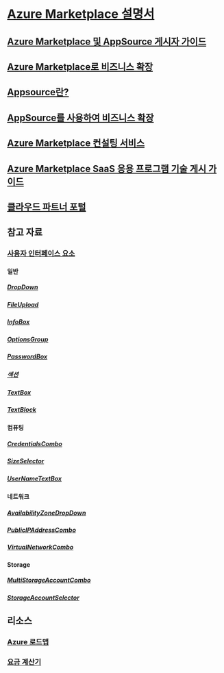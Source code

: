 # [Azure Marketplace 설명서](index.md)
## [Azure Marketplace 및 AppSource 게시자 가이드](marketplace-publishers-guide.md)
## [Azure Marketplace로 비즈니스 확장](grow-your-business-azure-marketplace.md)
## [Appsource란?](marketplace-what-is-appsource.md)
## [AppSource를 사용하여 비즈니스 확장](marketplace-grow-your-business-with-appsource.md)
## [Azure Marketplace 컨설팅 서비스](consulting-services.md)
## [Azure Marketplace SaaS 응용 프로그램 기술 게시 가이드](marketplace-saas-applications-technical-publishing-guide.md)
## [클라우드 파트너 포털](./cloud-partner-portal/cloud-partner-portal-what-is-the-cloud-partner-portal.md)
## 참고 자료
### [사용자 인터페이스 요소](../managed-applications/create-uidefinition-elements.md?toc=%2fazure%2fmarketplace%2ftoc.json)
#### 일반
##### [DropDown](../managed-applications/microsoft-common-dropdown.md?toc=%2fazure%2fmarketplace%2ftoc.json)
##### [FileUpload](../managed-applications/microsoft-common-fileupload.md?toc=%2fazure%2fmarketplace%2ftoc.json)
##### [InfoBox](../managed-applications/microsoft-common-infobox.md?toc=%2fazure%2fmarketplace%2ftoc.json)
##### [OptionsGroup](../managed-applications/microsoft-common-optionsgroup.md?toc=%2fazure%2fmarketplace%2ftoc.json)
##### [PasswordBox](../managed-applications/microsoft-common-passwordbox.md?toc=%2fazure%2fmarketplace%2ftoc.json)
##### [섹션](../managed-applications/microsoft-common-section.md?toc=%2fazure%2fmarketplace%2ftoc.json)
##### [TextBox](../managed-applications/microsoft-common-textbox.md?toc=%2fazure%2fmarketplace%2ftoc.json)
##### [TextBlock](../managed-applications/microsoft-common-textblock.md?toc=%2fazure%2fmarketplace%2ftoc.json)
#### 컴퓨팅
##### [CredentialsCombo](../managed-applications/microsoft-compute-credentialscombo.md?toc=%2fazure%2fmarketplace%2ftoc.json)
##### [SizeSelector](../managed-applications/microsoft-compute-sizeselector.md?toc=%2fazure%2fmarketplace%2ftoc.json)
##### [UserNameTextBox](../managed-applications/microsoft-compute-usernametextbox.md?toc=%2fazure%2fmarketplace%2ftoc.json)
#### 네트워크
##### [AvailabilityZoneDropDown](../managed-applications/microsoft-network-availabilityzonedropdown.md?toc=%2fazure%2fmarketplace%2ftoc.json)
##### [PublicIPAddressCombo](../managed-applications/microsoft-network-publicipaddresscombo.md?toc=%2fazure%2fmarketplace%2ftoc.json)
##### [VirtualNetworkCombo](../managed-applications/microsoft-network-virtualnetworkcombo.md?toc=%2fazure%2fmarketplace%2ftoc.json)
#### Storage
##### [MultiStorageAccountCombo](../managed-applications/microsoft-storage-multistorageaccountcombo.md?toc=%2fazure%2fmarketplace%2ftoc.json)
##### [StorageAccountSelector](../managed-applications/microsoft-storage-storageaccountselector.md?toc=%2fazure%2fmarketplace%2ftoc.json)
## 리소스
### [Azure 로드맵](https://azure.microsoft.com/roadmap/)
### [요금 계산기](https://azure.microsoft.com/pricing/calculator/)
